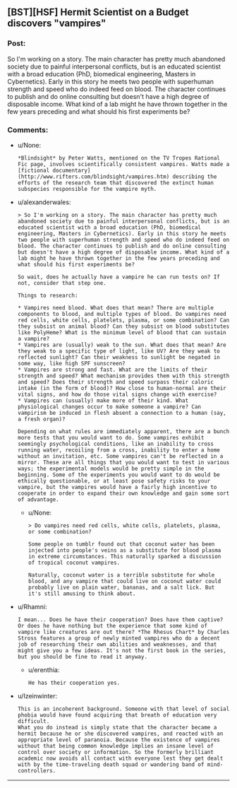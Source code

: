 ## [BST][HSF] Hermit Scientist on a Budget discovers "vampires"

### Post:

So I'm working on a story.  The main character has pretty much abandoned society due to painful interpersonal conflicts, but is an educated scientist with a broad education (PhD, biomedical engineering, Masters in Cybernetics).  Early in this story he meets two people with superhuman strength and speed who do indeed feed on blood.  The character continues to publish and do online consulting but doesn't have a high degree of disposable income.  What kind of a lab might he have thrown together in the few years preceding and what should his first experiments be?

### Comments:

- u/None:
  ```
  *Blindsight* by Peter Watts, mentioned on the TV Tropes Rational Fic page, involves scientifically consistent vampires. Watts made a [fictional documentary](http://www.rifters.com/blindsight/vampires.htm) describing the efforts of the research team that discovered the extinct human subspecies responsible for the vampire myth.
  ```

- u/alexanderwales:
  ```
  > So I'm working on a story. The main character has pretty much abandoned society due to painful interpersonal conflicts, but is an educated scientist with a broad education (PhD, biomedical engineering, Masters in Cybernetics). Early in this story he meets two people with superhuman strength and speed who do indeed feed on blood. The character continues to publish and do online consulting but doesn't have a high degree of disposable income. What kind of a lab might he have thrown together in the few years preceding and what should his first experiments be?

  So wait, does he actually have a vampire he can run tests on? If not, consider that step one.

  Things to research:

  * Vampires need blood. What does that mean? There are multiple components to blood, and multiple types of blood. Do vampires need red cells, white cells, platelets, plasma, or some combination? Can they subsist on animal blood? Can they subsist on blood substitutes like PolyHeme? What is the minimum level of blood that can sustain a vampire?
  * Vampires are (usually) weak to the sun. What does that mean? Are they weak to a specific type of light, like UV? Are they weak to reflected sunlight? Can their weakness to sunlight be negated in some way, like high SPF sunscreen?
  * Vampires are strong and fast. What are the limits of their strength and speed? What mechanism provides them with this strength and speed? Does their strength and speed surpass their caloric intake (in the form of blood)? How close to human-normal are their vital signs, and how do those vital signs change with exercise?
  * Vampires can (usually) make more of their kind. What physiological changes occur to make someone a vampire? Can vampirism be induced in flesh absent a connection to a human (say, a fresh organ)?

  Depending on what rules are immediately apparent, there are a bunch more tests that you would want to do. Some vampires exhibit seemingly psychological conditions, like an inability to cross running water, recoiling from a cross, inability to enter a home without an invitation, etc. Some vampires can't be reflected in a mirror. These are all things that you would want to test in various ways; the experimental models would be pretty simple in the beginning. Some of the experiments you would want to do would be ethically questionable, or at least pose safety risks to your vampire, but the vampires would have a fairly high incentive to cooperate in order to expand their own knowledge and gain some sort of advantage.
  ```

  - u/None:
    ```
    > Do vampires need red cells, white cells, platelets, plasma, or some combination?

    Some people on tumblr found out that coconut water has been injected into people's veins as a substitute for blood plasma in extreme circumstances. This naturally sparked a discussion of tropical coconut vampires.

    Naturally, coconut water is a terrible substitute for whole blood, and any vampire that could live on coconut water could probably live on plain water, bananas, and a salt lick. But it's still amusing to think about.
    ```

- u/Rhamni:
  ```
  I mean... Does he have their cooperation? Does have them captive? Or does he have nothing but the experience that some kind of vampire like creatures are out there? *The Rhesus Chart* by Charles Stross features a group of newly minted vampires who do a decent job of researching their own abilities and weaknesses, and that might give you a few ideas. It's not the first book in the series, but you should be fine to read it anyway.
  ```

  - u/erenthia:
    ```
    He has their cooperation yes.
    ```

- u/Izeinwinter:
  ```
  This is an incoherent background. Someone with that level of social phobia would have found acquiring that breath of education very difficult. 
  What you do instead is simply state that the character became a hermit because he or she discovered vampires, and reacted with an appropriate level of paranoia. Because the existence of vampires without that being common knowledge implies an insane level of control over society or information. So the formerly brilliant academic now avoids all contact with everyone lest they get dealt with by the time-traveling death squad or wandering band of mind-controllers.
  ```

---

